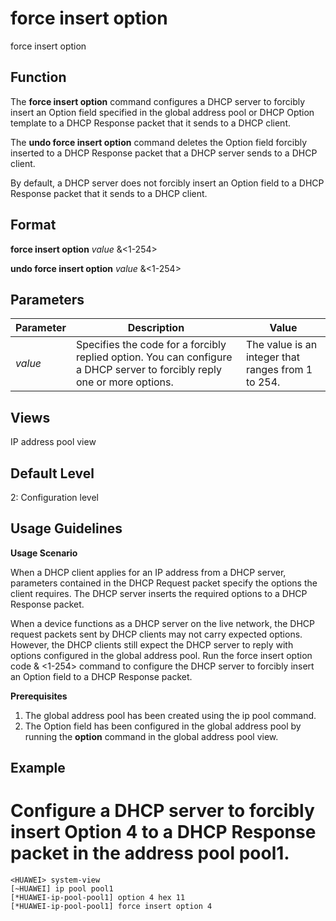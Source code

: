 force insert option
===================

force insert option

Function
--------

The **force insert option** command configures a DHCP server to forcibly insert an Option field specified in the global address pool or DHCP Option template to a DHCP Response packet that it sends to a DHCP client.

The **undo force insert option** command deletes the Option field forcibly inserted to a DHCP Response packet that a DHCP server sends to a DHCP client.

By default, a DHCP server does not forcibly insert an Option field to a DHCP Response packet that it sends to a DHCP client.



Format
------

**force insert option** *value* &<1-254>

**undo force insert option** *value* &<1-254>



Parameters
----------

| Parameter | Description | Value |
| --- | --- | --- |
| *value* | Specifies the code for a forcibly replied option. You can configure a DHCP server to forcibly reply one or more options. | The value is an integer that ranges from 1 to 254. |




Views
-----

IP address pool view



Default Level
-------------

2: Configuration level



Usage Guidelines
----------------

**Usage Scenario**

When a DHCP client applies for an IP address from a DHCP server, parameters contained in the DHCP Request packet specify the options the client requires. The DHCP server inserts the required options to a DHCP Response packet.

When a device functions as a DHCP server on the live network, the DHCP request packets sent by DHCP clients may not carry expected options. However, the DHCP clients still expect the DHCP server to reply with options configured in the global address pool. Run the force insert option code & <1-254> command to configure the DHCP server to forcibly insert an Option field to a DHCP Response packet.

**Prerequisites**

1. The global address pool has been created using the ip pool command.
2. The Option field has been configured in the global address pool by running the **option** command in the global address pool view.


Example
-------

# Configure a DHCP server to forcibly insert Option 4 to a DHCP Response packet in the address pool pool1.
```
<HUAWEI> system-view
[~HUAWEI] ip pool pool1
[*HUAWEI-ip-pool-pool1] option 4 hex 11
[*HUAWEI-ip-pool-pool1] force insert option 4

```
